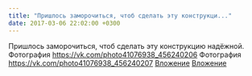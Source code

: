```yaml
---
title: "Пришлось заморочиться, чтоб сделать эту конструкци..."
date: 2017-03-06 22:02:00 +0300
---
```


Пришлось заморочиться, чтоб сделать эту конструкцию надёжной.
Фотография
<a class="vk-attach" href="https://vk.com/photo41076938_456240206">https://vk.com/photo41076938_456240206</a>
Фотография
<a class="vk-attach" href="https://vk.com/photo41076938_456240207">https://vk.com/photo41076938_456240207</a>
<a class="vk-attach" href="https://vk.com/photo41076938_456240206">Вложение</a>
<a class="vk-attach" href="https://vk.com/photo41076938_456240207">Вложение</a>
